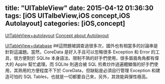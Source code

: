 title: "UITableView"
date: 2015-04-12 01:36:30
tags: [iOS UITalbeView,iOS concept,iOS Autolayout]
categories: [iOS,concept]
---

[UITableView+autolayout][ref_fb]
[Concept about Autolayout][ref1]

[UITableView+database][ref_fb2]
##這問題被調查過很多次，國外也有相當多的討論串是針對這議題。當然，CoreData 是好入手且可以忽略很多 Exception 和 Error 的工具，很方便對於 SQLite 本身語法、限制不熟的好手們使用，很多眉眉角角都有偉大的 Apple 幫忙處理。而 SQLite 則適合被 SQL 煎煮炒炸過遍體鱗傷的好手們使用，其熟用的方便程度不下於 CoreData，但缺點是必須自行管理 Exception 和建造可怕的 SQL Tables，也就是一切都要自己來，另外，其效能與彈性極高。

[ref_fb]:https://www.facebook.com/groups/iostw/permalink/885131621514188/
[ref1]:http://onevcat.com/2012/09/autoayout/
[ref_fb2]:https://www.facebook.com/groups/iostw/permalink/958801844147165/?qa_ref=qd